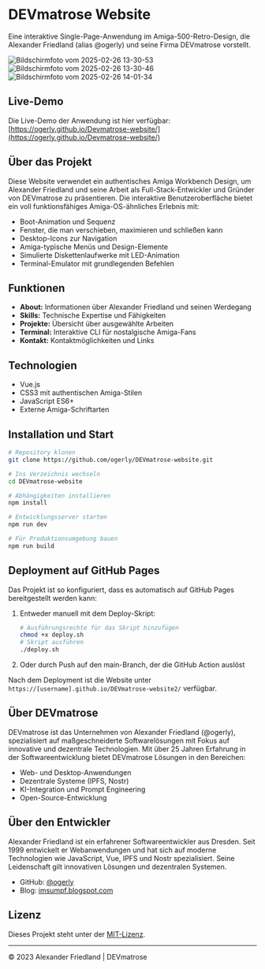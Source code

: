 # DEVmatrose Website

Eine interaktive Single-Page-Anwendung im Amiga-500-Retro-Design, die Alexander Friedland (alias @ogerly) und seine Firma DEVmatrose vorstellt.

![Bildschirmfoto vom 2025-02-26 13-30-53](https://github.com/user-attachments/assets/f11dbce2-77db-45a5-b3d7-cf914c2268bc)
![Bildschirmfoto vom 2025-02-26 13-30-46](https://github.com/user-attachments/assets/19a4f325-5cf6-4209-8e53-aec2ef3318b0)
![Bildschirmfoto vom 2025-02-26 14-01-34](https://github.com/user-attachments/assets/04dae2b0-ac2e-46f8-bc03-26ecc65d5abc)



## Live-Demo

Die Live-Demo der Anwendung ist hier verfügbar: [https://ogerly.github.io/Devmatrose-website/](https://ogerly.github.io/Devmatrose-website/)

## Über das Projekt

Diese Website verwendet ein authentisches Amiga Workbench Design, um Alexander Friedland und seine Arbeit als Full-Stack-Entwickler und Gründer von DEVmatrose zu präsentieren. Die interaktive Benutzeroberfläche bietet ein voll funktionsfähiges Amiga-OS-ähnliches Erlebnis mit:

- Boot-Animation und Sequenz
- Fenster, die man verschieben, maximieren und schließen kann
- Desktop-Icons zur Navigation
- Amiga-typische Menüs und Design-Elemente
- Simulierte Diskettenlaufwerke mit LED-Animation
- Terminal-Emulator mit grundlegenden Befehlen

## Funktionen

- **About:** Informationen über Alexander Friedland und seinen Werdegang
- **Skills:** Technische Expertise und Fähigkeiten
- **Projekte:** Übersicht über ausgewählte Arbeiten
- **Terminal:** Interaktive CLI für nostalgische Amiga-Fans
- **Kontakt:** Kontaktmöglichkeiten und Links

## Technologien

- Vue.js
- CSS3 mit authentischen Amiga-Stilen
- JavaScript ES6+
- Externe Amiga-Schriftarten

## Installation und Start

```bash
# Repository klonen
git clone https://github.com/ogerly/DEVmatrose-website.git

# Ins Verzeichnis wechseln
cd DEVmatrose-website

# Abhängigkeiten installieren
npm install

# Entwicklungsserver starten
npm run dev

# Für Produktionsumgebung bauen
npm run build
```

## Deployment auf GitHub Pages

Das Projekt ist so konfiguriert, dass es automatisch auf GitHub Pages bereitgestellt werden kann:

1. Entweder manuell mit dem Deploy-Skript:
   ```bash
   # Ausführungsrechte für das Skript hinzufügen
   chmod +x deploy.sh
   # Skript ausführen
   ./deploy.sh
   ```

2. Oder durch Push auf den main-Branch, der die GitHub Action auslöst

Nach dem Deployment ist die Website unter `https://[username].github.io/DEVmatrose-website2/` verfügbar.

## Über DEVmatrose

DEVmatrose ist das Unternehmen von Alexander Friedland (@ogerly), spezialisiert auf maßgeschneiderte Softwarelösungen mit Fokus auf innovative und dezentrale Technologien. Mit über 25 Jahren Erfahrung in der Softwareentwicklung bietet DEVmatrose Lösungen in den Bereichen:

- Web- und Desktop-Anwendungen
- Dezentrale Systeme (IPFS, Nostr)
- KI-Integration und Prompt Engineering
- Open-Source-Entwicklung

## Über den Entwickler

Alexander Friedland ist ein erfahrener Softwareentwickler aus Dresden. Seit 1999 entwickelt er Webanwendungen und hat sich auf moderne Technologien wie JavaScript, Vue, IPFS und Nostr spezialisiert. Seine Leidenschaft gilt innovativen Lösungen und dezentralen Systemen.

- GitHub: [@ogerly](https://github.com/ogerly)
- Blog: [imsumpf.blogspot.com](https://imsumpf.blogspot.com)

## Lizenz

Dieses Projekt steht unter der [MIT-Lizenz](LICENSE).

---

© 2023 Alexander Friedland | DEVmatrose
